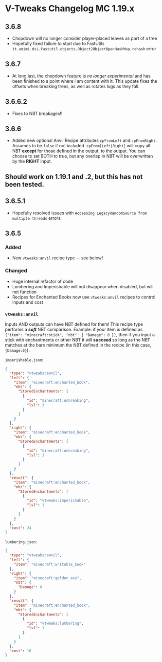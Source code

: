 # V-Tweaks Changelog MC 1.19.x

## 3.6.8

- Chopdown will no longer consider player-placed leaves as part of a tree
- Hopefully fixed failure to start due to FastUtils `it.unimi.dsi.fastutil.objects.Object2ObjectOpenHashMap.rehash` error

## 3.6.7

- At long last, the chopdown feature is *no longer experimental* and has been finished to a point where I am content with it. This update fixes the offsets when breaking trees, as well as rotates logs as they fall.

## 3.6.6.2

- Fixes to NBT breakages!! 

## 3.6.6

- Added new optional Anvil Recipe attributes `cpFromLeft` and `cpFromRight`. Assumes to be `false` if not included. `cpFrom[Left|Right]` will copy all NBT **except** for those defined in the output, to the output. You can choose to set BOTH to true, but any overlap in NBT will be overwritten by the **RIGHT** input. 

## Should work on 1.19.1 and .2, but this has not been tested.

## 3.6.5.1

- Hopefully resolved issues with `Accessing LegacyRandomSource from multiple threads` errors.

## 3.6.5

### Added

- New `vtweaks:anvil` recipe type -- see below!

### Changed

- Huge internal refactor of code
- Lumbering and Imperishable will not disappear when disabled, but will not function
- Recipes for Enchanted Books now use `vtweaks:anvil` recipes to control inputs and cost

### `vtweaks:anvil`

Inputs AND outputs can have NBT defined for them! This recipe type performs a **_soft_** NBT comparison.
Example: if your item is defined as `{"item": "minecraft:stick", "nbt": { "Damage": 0 }}`, then if you input a stick
with enchantments or other NBT it will **succeed** so long as the NBT matches at the bare minimum the NBT defined in the
recipe (in this case, `{Damage:0}`).

`imperishable.json`:

```json
{
  "type": "vtweaks:anvil",
  "left": {
    "item": "minecraft:enchanted_book",
    "nbt": {
      "StoredEnchantments": [
        {
          "id": "minecraft:unbreaking",
          "lvl": 3
        }
      ]
    }
  },
  "right": {
    "item": "minecraft:enchanted_book",
    "nbt": {
      "StoredEnchantments": [
        {
          "id": "minecraft:unbreaking",
          "lvl": 3
        }
      ]
    }
  },
  "result": {
    "item": "minecraft:enchanted_book",
    "nbt": {
      "StoredEnchantments": [
        {
          "id": "vtweaks:imperishable",
          "lvl": 1
        }
      ]
    }
  },
  "cost": 24
}
```

`lumbering.json`:

```json
{
  "type": "vtweaks:anvil",
  "left": {
    "item": "minecraft:writable_book"
  },
  "right": {
    "item": "minecraft:golden_axe",
    "nbt": {
      "Damage": 0
    }
  },
  "result": {
    "item": "minecraft:enchanted_book",
    "nbt": {
      "StoredEnchantments": [
        {
          "id": "vtweaks:lumbering",
          "lvl": 1
        }
      ]
    }
  },
  "cost": 16
}
```